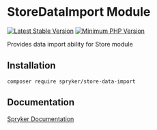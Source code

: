 # StoreDataImport Module
[![Latest Stable Version](https://poser.pugx.org/spryker/store-data-import/v/stable.svg)](https://packagist.org/packages/spryker/store-data-import)
[![Minimum PHP Version](https://img.shields.io/badge/php-%3E%3D%208.1-8892BF.svg)](https://php.net/)

Provides data import ability for Store module

## Installation

```
composer require spryker/store-data-import
```

## Documentation

[Spryker Documentation](https://docs.spryker.com)
